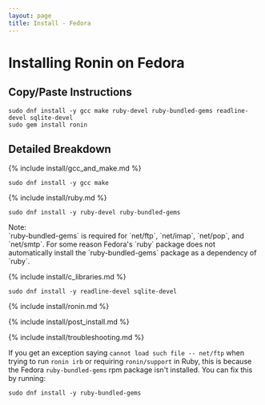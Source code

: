 ```yaml
---
layout: page
title: Install - Fedora
---
```


# Installing Ronin on Fedora

## Copy/Paste Instructions

```shell
sudo dnf install -y gcc make ruby-devel ruby-bundled-gems readline-devel sqlite-devel
sudo gem install ronin
```

## Detailed Breakdown

{% include install/gcc_and_make.md %}

```shell
sudo dnf install -y gcc make
```

{% include install/ruby.md %}

```shell
sudo dnf install -y ruby-devel ruby-bundled-gems
```

<article class="message is-dark">
  <div class="message-header">Note:</div>
  <div class="message-body" markdown="1">
`ruby-bundled-gems` is required for `net/ftp`, `net/imap`, `net/pop`, and
`net/smtp`. For some reason Fedora's `ruby` package does not automatically
install the `ruby-bundled-gems` package as a dependency of `ruby`.
  </div>
</article>

{% include install/c_libraries.md %}

```shell
sudo dnf install -y readline-devel sqlite-devel
```

{% include install/ronin.md %}

{% include install/post_install.md %}

{% include install/troubleshooting.md %}

If you get an exception saying `cannot load such file -- net/ftp` when trying to
run `ronin irb` or requiring `ronin/support` in Ruby, this is because the
Fedora `ruby-bundled-gems` rpm package isn't installed. You can fix this by
running:

```shell
sudo dnf install -y ruby-bundled-gems
```
